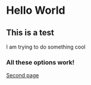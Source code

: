# Hello World
## This is a test

I am trying to do something cool

### All these options work!

[Second page](/getting-started.md)
